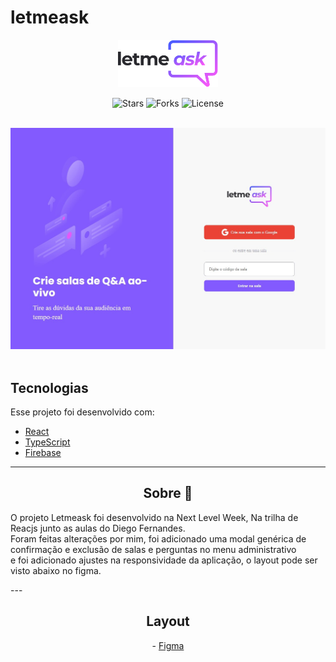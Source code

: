 # letmeask

<p align="center">
  <img alt="Letmeask" src=".github/logo.svg" width="160px">
</p>

<p align="center">
  <img src="https://img.shields.io/github/stars/lucasggmc/letmeask?label=stars&message=MIT&color=000000&labelColor=8257e5" alt="Stars">
  <img src="https://img.shields.io/github/forks/lucasggmc/letmeask?label=forks&message=MIT&color=000000&labelColor=8257e5" alt="Forks">     
  <img  src="https://img.shields.io/static/v1?label=license&message=MIT&color=000000&labelColor=8257e5" alt="License">

</p>

<br />

<div align="center">
    <img alt="Letmeask" src=".github/home.jpeg" />
</div>

<br>

## Tecnologias

Esse projeto foi desenvolvido com:

- [React](https://reactjs.org)
- [TypeScript](https://www.typescriptlang.org)
- [Firebase](https://firebase.google.com)

---
<h2 align="center">Sobre 📖</h2>
   
<p>
   O projeto Letmeask foi desenvolvido na Next Level Week, Na trilha de Reacjs junto as aulas do Diego Fernandes.<br />
   Foram feitas alterações por mim, foi adicionado uma modal genérica de confirmação e exclusão de salas e perguntas no menu administrativo <br />
   e foi adicionado ajustes na responsividade da aplicação, o layout pode ser visto abaixo no figma.
</p>
---

<h2 align="center">Layout</h2>   
    <p align="center"> 
   - <a href="https://www.figma.com/file/kLK7FYnWKMoN68sQXcSniu/PayFlow">Figma</a> 
   </p>
